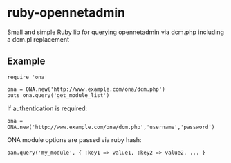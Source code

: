 # ruby-opennetadmin

Small and simple Ruby lib for querying opennetadmin via dcm.php including a dcm.pl replacement

## Example

```
require 'ona'

ona = ONA.new('http://www.example.com/ona/dcm.php')
puts ona.query('get_module_list')
```

If authentication is required:
```
ona = ONA.new('http://www.example.com/ona/dcm.php','username','password')
```

ONA module options are passed via ruby hash:
```
oan.query('my_module', { :key1 => value1, :key2 => value2, ... }
```
